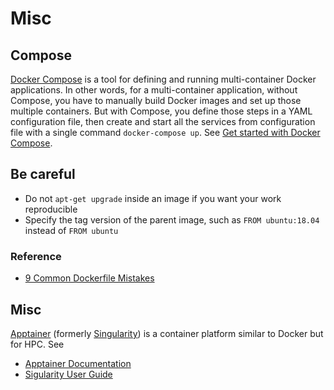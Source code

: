 # Misc #

## Compose ##

[Docker Compose](https://docs.docker.com/compose/) is a tool for
defining and running multi-container Docker applications.  In other
words, for a multi-container application, without Compose, you have to
manually build Docker images and set up those multiple containers.
But with Compose, you define those steps in a YAML configuration file,
then create and start all the services from configuration file with a
single command `docker-compose up`.  See [Get started with Docker
Compose](https://docs.docker.com/compose/gettingstarted/).


## Be careful ##

- Do not `apt-get upgrade` inside an image if you want your work
  reproducible
- Specify the tag version of the parent image, such as `FROM
  ubuntu:18.04` instead of `FROM ubuntu`


### Reference ###

- [9 Common Dockerfile Mistakes](https://runnable.com/blog/9-common-dockerfile-mistakes)


## Misc ##

[Apptainer](https://apptainer.org/) (formerly
[Singularity](https://singularity.lbl.gov/)) is a container platform
similar to Docker but for HPC.  See
* [Apptainer Documentation](https://apptainer.org/documentation/)
* [Sigularity User Guide](https://www.sylabs.io/guides/3.0/user-guide/)

